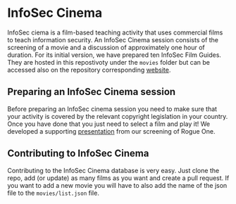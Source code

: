 # InfoSec Cinema

InfoSec ciema is a film-based teaching activity that uses commercial films to teach information security. An InfoSec Cinema session consists of the screening of a movie and a discussion of approximately one hour of duration. For its initial version, we have prepared ten InfoSec Film Guides. They are hosted in this repostivoty under the `movies` folder but can be accessed also on the repository corresponding  [website](http://guizos.github.io/infosec-cinema).

## Preparing an InfoSec Cinema session

Before preparing an InfoSec cinema session you need to make sure that your activity is covered by the relevant copyright legislation in your country. Once you have done that you just need to select a film and play it! We developed a supporting [presentation](https://guizos.github.io/infosec-cinema/files/Presentation.pdf) from our screening of Rogue One. 

## Contributing to InfoSec Cinema

Contributing to the InfoSec Cinema database is very easy. Just clone the repo, add (or update) as many films as you want and create a pull request. If you want to add a new movie you will have to also add the name of the json file to the `movies/list.json` file.
